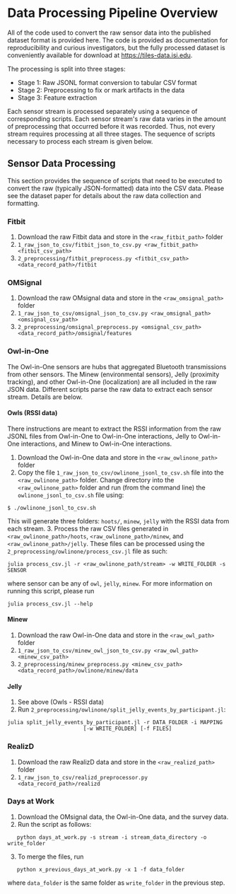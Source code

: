 # Data Processing Pipeline Overview
All of the code used to convert the raw sensor data into the published dataset format is provided here.  The code is provided as documentation for reproducibility and curious investigators, but the fully processed dataset is conveniently available for download at <https://tiles-data.isi.edu>.

The processing is split into three stages:

 - Stage 1: Raw JSONL format conversion to tabular CSV format
 - Stage 2: Preprocessing to fix or mark artifacts in the data
 - Stage 3: Feature extraction

Each sensor stream is processed separately using a sequence of corresponding scripts.  Each sensor stream's raw data varies in the amount of preprocessing that occurred before it was recorded.  Thus, not every stream requires processing at all three stages.  The sequence of scripts necessary to process each stream is given below.

## Sensor Data Processing
This section provides the sequence of scripts that need to be executed to convert the raw (typically JSON-formatted) data into the CSV data.  Please see the dataset paper for details about the raw data collection and formatting.

### Fitbit
 1. Download the raw Fitbit data and store in the `<raw_fitbit_path>` folder
 1. `1_raw_json_to_csv/fitbit_json_to_csv.py <raw_fitbit_path> <fitbit_csv_path>`
 1. `2_preprocessing/fitbit_preprocess.py <fitbit_csv_path> <data_record_path>/fitbit`

### OMSignal
 1. Download the raw OMsignal data and store in the `<raw_omsignal_path>` folder
 1. `1_raw_json_to_csv/omsignal_json_to_csv.py <raw_omsignal_path> <omsignal_csv_path>`
 1. `2_preprocessing/omsignal_preprocess.py <omsignal_csv_path> <data_record_path>/omsignal/features`

### Owl-in-One
The Owl-in-One sensors are hubs that aggregated Bluetooth transmissions from other sensors.  The Minew (environmental sensors), Jelly (proximity tracking), and other Owl-in-One (localization) are all included in the raw JSON data.  Different scripts parse the raw data to extract each sensor stream.  Details are below.

#### Owls (RSSI data)
There instructions are meant to extract the RSSI information from the raw JSONL files from Owl-in-One to Owl-in-One interactions, Jelly to Owl-in-One interactions, and Minew to Owl-in-One interactions.

 1. Download the Owl-in-One data and store in the `<raw_owlinone_path>` folder
 2. Copy the file `1_raw_json_to_csv/owlinone_jsonl_to_csv.sh` file into the `<raw_owlinone_path>` folder. Change directory into the `<raw_owlinone_path>` folder and run (from the command line) the `owlinone_jsonl_to_csv.sh` file using:
```
$ ./owlinone_jsonl_to_csv.sh
```
This will generate three folders: `hoots/`, `minew`, `jelly` with the RSSI data from each stream.
 3. Process the raw CSV files generated in `<raw_owlinone_path>/hoots`, `<raw_owlinone_path>/minew`, and `<raw_owlinone_path>/jelly`. These files can be processed using the `2_preprocessing/owlinone/process_csv.jl` file as such:
```
julia process_csv.jl -r <raw_owlinone_path/stream> -w WRITE_FOLDER -s SENSOR
```
where sensor can be any of `owl`, `jelly`, `minew`. For more information on running this script, please run
```
julia process_csv.jl --help
```

#### Minew
 1. Download the raw Owl-in-One data and store in the `<raw_owl_path>` folder
 1. `1_raw_json_to_csv/minew_owl_json_to_csv.py <raw_owl_path> <minew_csv_path>`
 1. `2_preprocessing/minew_preprocess.py <minew_csv_path> <data_record_path>/owlinone/minew/data`

#### Jelly
1. See above (Owls - RSSI data)
2. Run `2_preprocessing/owlinone/split_jelly_events_by_participant.jl`:
```
julia split_jelly_events_by_participant.jl -r DATA_FOLDER -i MAPPING
                        [-w WRITE_FOLDER] [-f FILES]
```

### RealizD
 1. Download the raw RealizD data and store in the `<raw_realizd_path>` folder
 1. `1_raw_json_to_csv/realizd_preprocessor.py <data_record_path>/realizd`

### Days at Work
 1. Download the OMsignal data, the Owl-in-One data, and the survey data.
 2. Run the script as follows:

 ```
	python days_at_work.py -s stream -i stream_data_directory -o write_folder
 ```
 3. To merge the files, run

 ```
	python x_previous_days_at_work.py -x 1 -f data_folder
 ```
 where `data_folder` is the same folder as `write_folder` in the previous step.

